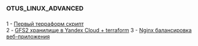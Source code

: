 ### OTUS_LINUX_ADVANCED

###  
 1 - [Первый терраформ скрипт](/lesson-2/README.md)  
 2 - [GFS2 хранилище в Yandex Cloud + terraform](/lesson-3/README.md)
 3 - [Nginx балансировка веб-приложения](/lesson-5/README.md)
